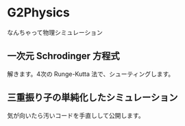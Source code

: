# G2Physics
なんちゃって物理シミュレーション

## 一次元 Schrodinger 方程式
解きます。4次の Runge-Kutta 法で、シューティングします。

## 三重振り子の単純化したシミュレーション
気が向いたら汚いコードを手直しして公開します。
